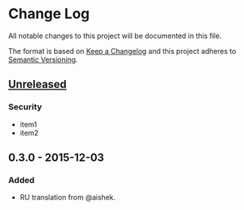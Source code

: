 # Change Log
All notable changes to this project will be documented in this file.

The format is based on [Keep a Changelog](http://keepachangelog.com/)
and this project adheres to [Semantic Versioning](http://semver.org/).

## [Unreleased]
### Security
- item1
- item2

## 0.3.0 - 2015-12-03
### Added
- RU translation from @aishek.

[unreleased]: https://github.com/geut/chan/compare/v0.3.0...HEAD
